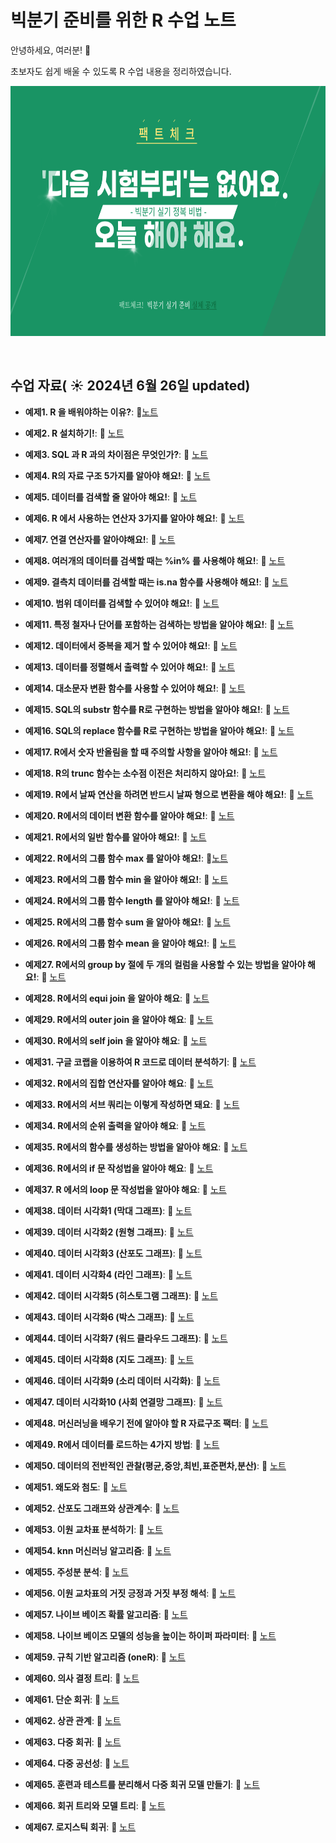 # 빅분기 준비를 위한 R 수업 노트

안녕하세요, 여러분!  🌟

초보자도 쉽게 배울 수 있도록 R 수업 내용을 정리하였습니다.

<img src="https://github.com/oracleyu01/R_class/blob/main/R%20%EC%88%98%EC%97%852.png" width="600" height="400">

&nbsp;

## 수업 자료( ☀️ 2024년 6월 26일 updated)


- **예제1. R 을 배워야하는 이유?**:  📄[노트](https://www.notion.so/1-R-65b6574c8e3f4415be522f9f3a62b490)
  &nbsp;
  
- **예제2. R 설치하기!**: 📄 [노트](https://www.notion.so/2-R-0902223d3ce24f4fa69599071eeb0790?pvs=21)

- **예제3. SQL 과 R 과의 차이점은 무엇인가?**: 📄 [노트](https://www.notion.so/3-SQL-R-2932505546754702b45d9e0758aeb7c0?pvs=21)

- **예제4. R의 자료 구조 5가지를 알아야 해요!**: 📄 [노트](https://www.notion.so/4-R-5-5774f9e8ad8e4ccfa142953ce336cb9f?pvs=21)

- **예제5. 데이터를 검색할 줄 알아야 해요!**: 📄 [노트](https://www.notion.so/5-8d4137ebdbb844738a07868c3e0999da?pvs=21)

- **예제6. R 에서 사용하는 연산자 3가지를 알아야 해요!**: 📄 [노트](https://www.notion.so/6-R-3-5a18eef7da4a4184aba15fc1c3bee05c?pvs=21)

- **예제7. 연결 연산자를 알아야해요!**: 📄 [노트](https://www.notion.so/7-89c0cf5ccdc4411d82f28d04d4f9da71?pvs=21)

- **예제8. 여러개의 데이터를 검색할 때는 %in% 를 사용해야 해요!**: 📄 [노트](https://www.notion.so/8-in-39b30da842df4d0da8a304ecd91d08b2?pvs=21)

- **예제9. 결측치 데이터를 검색할 때는 is.na 함수를 사용해야 해요!**: 📄 [노트](https://www.notion.so/9-is-na-9b135511bb9543e6a088ffbcca42e929?pvs=21)

- **예제10. 범위 데이터를 검색할 수 있어야 해요!**: 📄 [노트](https://www.notion.so/10-d5c222f47dc4488eab2619839cd40f05?pvs=21)

- **예제11. 특정 철자나 단어를 포함하는 검색하는 방법을 알아야 해요!**: 📄 [노트](https://www.notion.so/11-690e0206420e4dd9bcc23de57ec34281?pvs=21)
  
- **예제12. 데이터에서 중복을 제거 할 수 있어야 해요!**: 📄 [노트](https://www.notion.so/12-5500b49e54f04181ad9dbeb807f67bcf?pvs=21s)

- **예제13. 데이터를 정렬해서 출력할 수 있어야 해요!**: 📄 [노트](https://www.notion.so/13-5f5738d66abe44ae865df84a802ffb1d?pvs=21)

- **예제14. 대소문자 변환 함수를 사용할 수 있어야 해요!**: 📄 [노트](https://www.notion.so/14-d71298a74916465fbe8c509148251071?pvs=21)

- **예제15. SQL의 substr 함수를 R로 구현하는 방법을 알아야 해요!**: 📄 [노트](https://www.notion.so/15-SQL-substr-R-694e52a35fe048bc921588fb5dcd0987?pvs=21)

- **예제16. SQL의 replace 함수를 R로 구현하는 방법을 알아야 해요!**: 📄 [노트](https://www.notion.so/16-SQL-replace-R-e7964709a1714971b476db261d7d674c?pvs=21)

- **예제17. R에서 숫자 반올림을 할 때 주의할 사항을 알아야 해요!**: 📄 [노트](https://www.notion.so/17-R-48d8db1aec1347b592bba92bd5ca43b2?pvs=21)

- **예제18. R의 trunc 함수는 소수점 이전은 처리하지 않아요!**: 📄 [노트](https://www.notion.so/18-R-trunc-4d11779e332c45659f11f5d3d7f775ea?pvs=21)

- **예제19. R에서 날짜 연산을 하려면 반드시 날짜 형으로 변환을 해야 해요!**: 📄 [노트](https://www.notion.so/19-R-a30518c9973941a0a33c169dc3ce55a6?pvs=21)

- **예제20. R에서의 데이터 변환 함수를 알아야 해요!**: 📄 [노트](https://www.notion.so/20-R-c8803c0455a24e45b6bb1bbfd4c56b78?pvs=21)

- **예제21. R에서의 일반 함수를 알아야 해요!**: 📄 [노트](https://www.notion.so/21-R-59a4e1f6bd474be6a57b05d767ad7a83?pvs=21)

- **예제22. R에서의 그룹 함수 max 를 알아야 해요!**:  📄[노트](https://www.notion.so/22-R-max-a2689bacdaf845149c14a2bc192d6ce9?pvs=21)
  &nbsp;
  
- **예제23. R에서의 그룹 함수 min 을 알아야 해요!**: 📄 [노트](https://www.notion.so/23-R-min-fa125c5f544347eeb8f89a295493f6c4?pvs=21)

- **예제24. R에서의 그룹 함수 length 를 알아야 해요!**: 📄 [노트](https://www.notion.so/24-R-length-22e1364130fd420fa69e53a4e36b8f3e?pvs=21)

- **예제25. R에서의 그룹 함수 sum 을 알아야 해요!**: 📄 [노트](https://www.notion.so/25-R-sum-d6c1b78b45d040b296c85a328525db6d?pvs=21)

- **예제26. R에서의 그룹 함수 mean 을 알아야 해요!**: 📄 [노트](https://www.notion.so/26-R-mean-029ff01cb8664cf09575f08f3e43b06f)

- **예제27. R에서의 group by 절에 두 개의 컬럼을 사용할 수 있는 방법을 알아야 해요!**: 📄 [노트](https://www.notion.so/27-R-group-by-fb76fe1fba1847c69e5e2cf44f727245?pvs=21)

- **예제28. R에서의 equi join 을 알아야 해요**: 📄 [노트](https://www.notion.so/28-R-equi-join-6e7f8b3f03fa4839a2da323fcf952952?pvs=21)

- **예제29. R에서의 outer join 을 알아야 해요**: 📄 [노트](https://www.notion.so/29-R-outer-join-6dd104c7483846a7b4265ea5f9739501?pvs=21)

- **예제30. R에서의 self join 을 알아야 해요**: 📄 [노트](https://www.notion.so/30-R-self-join-e30aabc0f6674fc6b68d939355ebd7cf?pvs=21)

- **예제31. 구글 코랩을 이용하여 R 코드로 데이터 분석하기**: 📄 [노트](https://www.notion.so/31-R-b33df3184c284d39832c38c6492d374f?pvs=21)

- **예제32. R에서의 집합 연산자를 알아야 해요**: 📄 [노트](https://www.notion.so/32-R-4b075c47caa54d7f8946c89b6878736c?pvs=21)

- **예제33. R에서의 서브 쿼리는 이렇게 작성하면 돼요**: 📄 [노트](https://www.notion.so/33-R-a0eb9d40d2364063ab77e556aec27994?pvs=21)

- **예제34. R에서의 순위 출력을 알아야 해요**: 📄 [노트](https://www.notion.so/34-R-49120a3498ef414d8bee9c2fd1b0d729?pvs=21)

- **예제35. R에서의 함수를 생성하는 방법을 알아야 해요**: 📄 [노트](https://www.notion.so/35-R-35cf3ad9d093434fb7b4449fb68c472d?pvs=21)

- **예제36. R에서의 if 문 작성법을 알아야 해요**: 📄 [노트](https://www.notion.so/36-R-if-4059338331f241c2a33a6d3ca624e04d?pvs=21)

- **예제37. R 에서의 loop 문 작성법을 알아야 해요**: 📄 [노트](https://www.notion.so/37-R-loop-b65360b31c56419eaaec5edaaefe3801?pvs=21)

- **예제38. 데이터 시각화1 (막대 그래프)**: 📄 [노트](https://www.notion.so/38-1-81eda33acd3c496eb67233654c10d986?pvs=21)

- **예제39. 데이터 시각화2 (원형 그래프)**: 📄 [노트](https://www.notion.so/39-2-f099fd940d204cba9922437a40a11538?pvs=21)

- **예제40. 데이터 시각화3 (산포도 그래프)**: 📄 [노트](https://www.notion.so/40-3-9597945b9776446f838c3b37a38a5415?pvs=21)

- **예제41. 데이터 시각화4 (라인 그래프)**: 📄 [노트](https://www.notion.so/41-4-6784f36673c241bd95b53624698f2378?pvs=21)

- **예제42. 데이터 시각화5 (히스토그램 그래프)**: 📄 [노트](https://www.notion.so/42-5-9ab3b5a69ad140c596270fa4ab1b79eb?pvs=21)

- **예제43. 데이터 시각화6 (박스 그래프)**: 📄 [노트](https://www.notion.so/43-6-bc2bd773b8a94fcab9e4d9a21c458658?pvs=21)

- **예제44. 데이터 시각화7 (워드 클라우드 그래프)**: 📄 [노트](https://www.notion.so/44-7-ba25380cb2c240279bb7fa380dffd105?pvs=21)

- **예제45. 데이터 시각화8 (지도 그래프)**: 📄 [노트](https://www.notion.so/45-8-c031e902d361491e9e99eac25fc88e23?pvs=21)

- **예제46. 데이터 시각화9 (소리 데이터 시각화)**: 📄 [노트](https://www.notion.so/46-9-7d5b6dbabfb74704ad11858b37ad42a3?pvs=21)

- **예제47. 데이터 시각화10 (사회 연결망 그래프)**: 📄 [노트](https://www.notion.so/47-10-886f45e5e2044ab3811a009f4121dcbb?pvs=21)

- **예제48. 머신러닝을 배우기 전에 알아야 할 R 자료구조 팩터**: 📄 [노트](https://www.notion.so/48-R-0167145f194240bcae9a9c3a3df457de?pvs=21)

- **예제49. R에서 데이터를 로드하는 4가지 방법**: 📄 [노트](https://www.notion.so/49-R-4-654193f599db414c986c7e96e4812d3e?pvs=21)

- **예제50. 데이터의 전반적인 관찰(평균,중앙,최빈,표준편차,분산)**: 📄 [노트](https://www.notion.so/50-e1115ad907d042edb5414e32d9437704?pvs=21)

- **예제51. 왜도와 첨도**: 📄 [노트](https://www.notion.so/51-164697eee5844394bfa3fb579c997f33?pvs=21)

- **예제52. 산포도 그래프와 상관계수**: 📄 [노트](https://www.notion.so/52-21c310e4be684ec0bd949141131c3c47?pvs=21)

- **예제53. 이원 교차표 분석하기**: 📄 [노트](https://www.notion.so/53-13d0706a045f48b5a7cfe7a788bc3916?pvs=21)

- **예제54. knn 머신러닝 알고리즘**: 📄 [노트](https://www.notion.so/54-knn-38623a09be4a4c149b4f728edc06ae84?pvs=21)

- **예제55. 주성분 분석**: 📄 [노트](https://www.notion.so/55-c5886a0b5ad249f5aa2e9132df93b8bd?pvs=21)

- **예제56. 이원 교차표의 거짓 긍정과 거짓 부정 해석**: 📄 [노트](https://www.notion.so/56-d6138dee433c45a9994e2822d44d7cac?pvs=21)

- **예제57. 나이브 베이즈 확률 알고리즘**: 📄 [노트](https://www.notion.so/57-164c0203fb7140f495da35fdc1742b26?pvs=21)

- **예제58. 나이브 베이즈 모델의 성능을 높이는 하이퍼 파라미터**: 📄 [노트](https://www.notion.so/58-d85c0c5c297d4aaead13f582661f275a?pvs=21)

- **예제59. 규칙 기반 알고리즘 (oneR)**: 📄 [노트](https://www.notion.so/59-oneR-78fa56562d814914a62e4e0d4432c507?pvs=21)

- **예제60. 의사 결정 트리**: 📄 [노트](https://www.notion.so/60-fd286797f88641879789d3a3a13a6b4e?pvs=21)

- **예제61. 단순 회귀**: 📄 [노트](https://www.notion.so/61-f91f2ce4fd6040159ae6d79ffda77ce8?pvs=21)

- **예제62. 상관 관계**: 📄 [노트](https://www.notion.so/62-ef61d55860c144459b46a57a57bed08c?pvs=21)

- **예제63. 다중 회귀**: 📄 [노트](https://www.notion.so/63-09173358c7ec4b18b469c59dd18fbbfb?pvs=21)

- **예제64. 다중 공선성**: 📄 [노트](https://www.notion.so/64-c96322ece5fe4dce9b4a0dcf5003aaef?pvs=21)

- **예제65. 훈련과 테스트를 분리해서 다중 회귀 모델 만들기**: 📄 [노트](https://www.notion.so/65-4f500a5e5b3347478d80451e9433f6a4?pvs=21)

- **예제66. 회귀 트리와 모델 트리**: 📄 [노트](https://www.notion.so/66-c4e9b57db0ec4010ba1b57562f68ea21?pvs=21)

- **예제67. 로지스틱 회귀**: 📄 [노트](https://www.notion.so/67-f288229b0ee44453ae16169c3b721388?pvs=21)
  
